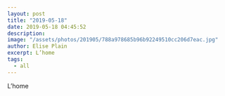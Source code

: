 ```yaml
---
layout: post
title: "2019-05-18"
date: 2019-05-18 04:45:52
description: 
image: "/assets/photos/201905/788a978685b96b92249510cc206d7eac.jpg"
author: Elise Plain
excerpt: L’home
tags: 
  - all
---
```


L’home
<p></p>
